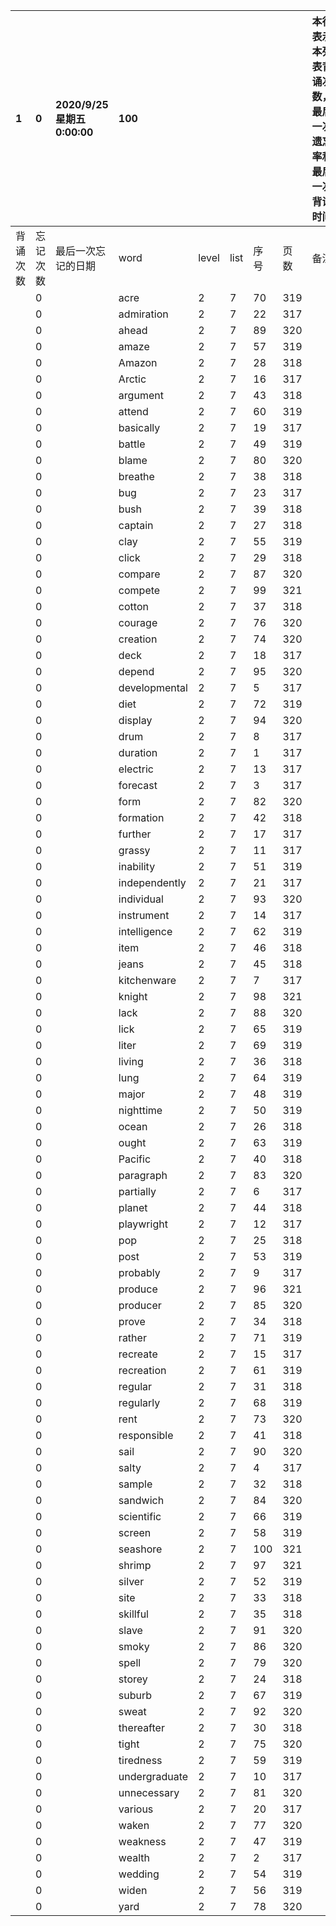 |1|0|2020/9/25 星期五 0:00:00|100|||||本行表示本列表背诵次数，最后一次遗忘率和最后一次背诵时间||
|:--|:--|:--|:--|:--|:--|:--|:--|:--|:--|
|背诵次数|忘记次数|最后一次忘记的日期|word|level|list|序号|页数|备注|助记备注|
||0||acre|2|7|70|319|||
||0||admiration|2|7|22|317|||
||0||ahead|2|7|89|320|||
||0||amaze|2|7|57|319|||
||0||Amazon|2|7|28|318|||
||0||Arctic|2|7|16|317|||
||0||argument|2|7|43|318|||
||0||attend|2|7|60|319|||
||0||basically|2|7|19|317|||
||0||battle|2|7|49|319|||
||0||blame|2|7|80|320|||
||0||breathe|2|7|38|318|||
||0||bug|2|7|23|317|||
||0||bush|2|7|39|318|||
||0||captain|2|7|27|318|||
||0||clay|2|7|55|319|||
||0||click|2|7|29|318|||
||0||compare|2|7|87|320|||
||0||compete|2|7|99|321|||
||0||cotton|2|7|37|318|||
||0||courage|2|7|76|320|||
||0||creation|2|7|74|320|||
||0||deck|2|7|18|317|||
||0||depend|2|7|95|320|||
||0||developmental|2|7|5|317|||
||0||diet|2|7|72|319|||
||0||display|2|7|94|320|||
||0||drum|2|7|8|317|||
||0||duration|2|7|1|317|||
||0||electric|2|7|13|317|||
||0||forecast|2|7|3|317|||
||0||form|2|7|82|320|||
||0||formation|2|7|42|318|||
||0||further|2|7|17|317|||
||0||grassy|2|7|11|317|||
||0||inability|2|7|51|319|||
||0||independently|2|7|21|317|||
||0||individual|2|7|93|320|||
||0||instrument|2|7|14|317|||
||0||intelligence|2|7|62|319|||
||0||item|2|7|46|318|||
||0||jeans|2|7|45|318|||
||0||kitchenware|2|7|7|317|||
||0||knight|2|7|98|321|||
||0||lack|2|7|88|320|||
||0||lick|2|7|65|319|||
||0||liter|2|7|69|319|||
||0||living|2|7|36|318|||
||0||lung|2|7|64|319|||
||0||major|2|7|48|319|||
||0||nighttime|2|7|50|319|||
||0||ocean|2|7|26|318|||
||0||ought|2|7|63|319|||
||0||Pacific|2|7|40|318|||
||0||paragraph|2|7|83|320|||
||0||partially|2|7|6|317|||
||0||planet|2|7|44|318|||
||0||playwright|2|7|12|317|||
||0||pop|2|7|25|318|||
||0||post|2|7|53|319|||
||0||probably|2|7|9|317|||
||0||produce|2|7|96|321|||
||0||producer|2|7|85|320|||
||0||prove|2|7|34|318|||
||0||rather|2|7|71|319|||
||0||recreate|2|7|15|317|||
||0||recreation|2|7|61|319|||
||0||regular|2|7|31|318|||
||0||regularly|2|7|68|319|||
||0||rent|2|7|73|320|||
||0||responsible|2|7|41|318|||
||0||sail|2|7|90|320|||
||0||salty|2|7|4|317|||
||0||sample|2|7|32|318|||
||0||sandwich|2|7|84|320|||
||0||scientific|2|7|66|319|||
||0||screen|2|7|58|319|||
||0||seashore|2|7|100|321|||
||0||shrimp|2|7|97|321|||
||0||silver|2|7|52|319|||
||0||site|2|7|33|318|||
||0||skillful|2|7|35|318|||
||0||slave|2|7|91|320|||
||0||smoky|2|7|86|320|||
||0||spell|2|7|79|320|||
||0||storey|2|7|24|318|||
||0||suburb|2|7|67|319|||
||0||sweat|2|7|92|320|||
||0||thereafter|2|7|30|318|||
||0||tight|2|7|75|320|||
||0||tiredness|2|7|59|319|||
||0||undergraduate|2|7|10|317|||
||0||unnecessary|2|7|81|320|||
||0||various|2|7|20|317|||
||0||waken|2|7|77|320|||
||0||weakness|2|7|47|319|||
||0||wealth|2|7|2|317|||
||0||wedding|2|7|54|319|||
||0||widen|2|7|56|319|||
||0||yard|2|7|78|320|||
